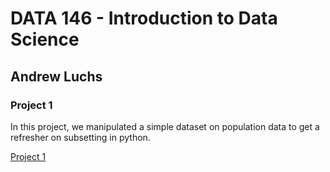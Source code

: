 # DATA 146 - Introduction to Data Science
## Andrew Luchs

### Project 1
In this project, we manipulated a simple dataset on population data to get a refresher on subsetting in python.

[Project 1]( https://aluchs.github.io/DATA146/Project_1.html)

